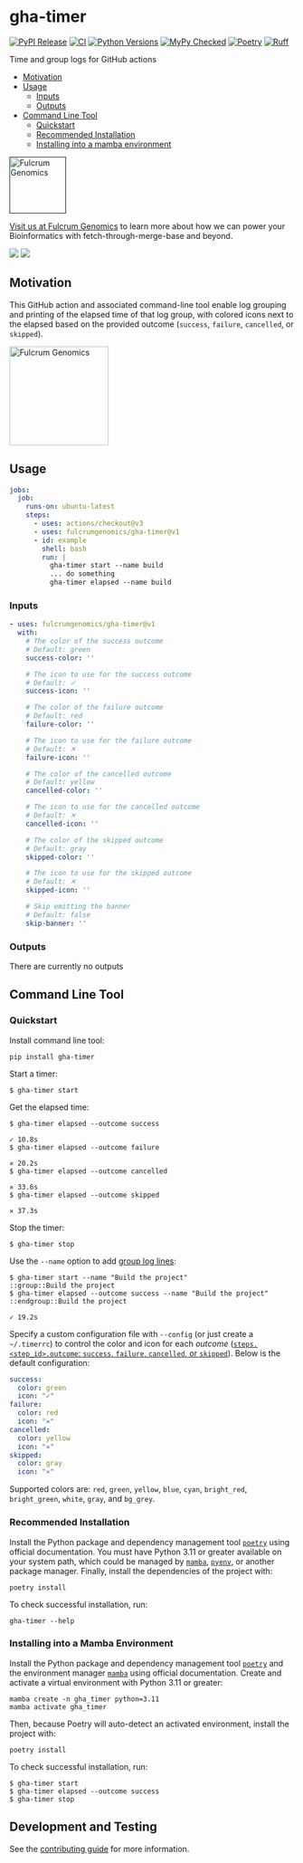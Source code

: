 # gha-timer

[![PyPI Release](https://badge.fury.io/py/gha-timer.svg)](https://badge.fury.io/py/gha-timer)
[![CI](https://github.com/fulcrumgenomics/gha-timer/actions/workflows/python_package.yml/badge.svg?branch=main)](https://github.com/fulcrumgenomics/gha-timer/actions/workflows/python_package.yml?query=branch%3Amain)
[![Python Versions](https://img.shields.io/badge/python-3.11_|_3.12_|_3.13-blue)](https://github.com/fulcrumgenomics/gha-timer)
[![MyPy Checked](http://www.mypy-lang.org/static/mypy_badge.svg)](http://mypy-lang.org/)
[![Poetry](https://img.shields.io/endpoint?url=https://python-poetry.org/badge/v0.json)](https://python-poetry.org/)
[![Ruff](https://img.shields.io/endpoint?url=https://raw.githubusercontent.com/astral-sh/ruff/main/assets/badge/v2.json)](https://docs.astral.sh/ruff/)

Time and group logs for GitHub actions

* [Motivation](#motivation)
* [Usage](#usage)
  * [Inputs](#inputs)
  * [Outputs](#outputs)
* [Command Line Tool](#command-line-tool)
  * [Quickstart](#quickstart)
  * [Recommended Installation](#recommended-installation)
  * [Installing into a mamba environment](#installing-into-a-mamba-environment)
<p>
<a href float="left"="https://fulcrumgenomics.com"><img src=".github/logos/fulcrumgenomics.svg" alt="Fulcrum Genomics" height="100"/></a>
</p>

[Visit us at Fulcrum Genomics](https://www.fulcrumgenomics.com) to learn more about how we can power your Bioinformatics with fetch-through-merge-base and beyond.

<a href="mailto:contact@fulcrumgenomics.com?subject=[GitHub inquiry]"><img src="https://img.shields.io/badge/Email_us-brightgreen.svg?&style=for-the-badge&logo=gmail&logoColor=white"/></a>
<a href="https://www.fulcrumgenomics.com"><img src="https://img.shields.io/badge/Visit_Us-blue.svg?&style=for-the-badge&logo=wordpress&logoColor=white"/></a>

## Motivation

This GitHub action and associated command-line tool enable log grouping and printing of the elapsed time
of that log group, with colored icons next to the elapsed based on the provided outcome (`success`, `failure`, 
`cancelled`, or `skipped`).

<p>
<img src="example.png" alt="Fulcrum Genomics" height="175"/>
</p>


## Usage

```yaml
jobs:
  job:
    runs-on: ubuntu-latest
    steps:
      - uses: actions/checkout@v3
      - uses: fulcrumgenomics/gha-timer@v1
      - id: example
        shell: bash
        run: |
          gha-timer start --name build
          ... do something
          gha-timer elapsed --name build
```
<!-- start usage -->

### Inputs

```yaml
- uses: fulcrumgenomics/gha-timer@v1
  with:
    # The color of the success outcome
    # Default: green
    success-color: ''

    # The icon to use for the success outcome
    # Default: ✓
    success-icon: ''

    # The color of the failure outcome
    # Default: red
    failure-color: ''

    # The icon to use for the failure outcome
    # Default: ✕
    failure-icon: ''

    # The color of the cancelled outcome
    # Default: yellow
    cancelled-color: ''

    # The icon to use for the cancelled outcome
    # Default: ✕
    cancelled-icon: ''

    # The color of the skipped outcome
    # Default: gray
    skipped-color: ''

    # The icon to use for the skipped outcome
    # Default: ✕
    skipped-icon: ''

    # Skip emitting the banner
    # Default: false
    skip-banner: ''
```

### Outputs

There are currently no outputs

<!-- end usage -->

## Command Line Tool

### Quickstart

Install command line tool:

```console
pip install gha-timer
```

Start a timer:

```console
$ gha-timer start
```

Get the elapsed time:

```console
$ gha-timer elapsed --outcome success
                                                                      ✓ 10.8s
$ gha-timer elapsed --outcome failure
                                                                      ✕ 20.2s
$ gha-timer elapsed --outcome cancelled
                                                                      ✕ 33.6s
$ gha-timer elapsed --outcome skipped  
                                                                      ✕ 37.3s
```

Stop the timer:

```console
$ gha-timer stop
```

Use the `--name` option to add [group log lines][group-log-lines-link]:

```console
$ gha-timer start --name "Build the project"
::group::Build the project
$ gha-timer elapsed --outcome success --name "Build the project"
::endgroup::Build the project
                                                                      ✓ 19.2s
```

Specify a custom configuration file with `--config` (or just create a `~/.timerrc`) to control the color and icon for
each _outcome_ ([`steps.<step_id>.outcome`: `success`, `failure`, `cancelled`, or `skipped`][steps-context-link]). 
Below is the default configuration:

```yaml
success:
  color: green
  icon: "✓"
failure:
  color: red
  icon: "✕"
cancelled:
  color: yellow
  icon: "✕"
skipped:
  color: gray
  icon: "✕"
```

Supported colors are: `red`, `green`, `yellow`, `blue`, `cyan`, `bright_red`, `bright_green`, `white`, `gray`, 
and `bg_grey`.

[group-log-lines-link]: https://github.com/actions/toolkit/blob/main/docs/commands.md#group-and-ungroup-log-lines
[steps-context-link]: https://docs.github.com/en/actions/writing-workflows/choosing-what-your-workflow-does/accessing-contextual-information-about-workflow-runs#steps-context

### Recommended Installation

Install the Python package and dependency management tool [`poetry`](https://python-poetry.org/docs/#installation) using official documentation.
You must have Python 3.11 or greater available on your system path, which could be managed by [`mamba`](https://mamba.readthedocs.io/en/latest/installation/mamba-installation.html), [`pyenv`](https://github.com/pyenv/pyenv), or another package manager. 
Finally, install the dependencies of the project with:

```console
poetry install
```

To check successful installation, run:

```console
gha-timer --help
```

### Installing into a Mamba Environment

Install the Python package and dependency management tool [`poetry`](https://python-poetry.org/docs/#installation) and the environment manager [`mamba`](https://mamba.readthedocs.io/en/latest/installation/mamba-installation.html) using official documentation.
Create and activate a virtual environment with Python 3.11 or greater:

```console
mamba create -n gha_timer python=3.11
mamba activate gha_timer
```

Then, because Poetry will auto-detect an activated environment, install the project with:

```console
poetry install
```

To check successful installation, run:

```console
$ gha-timer start
$ gha-timer elapsed --outcome success
$ gha-timer stop
```

## Development and Testing

See the [contributing guide](./CONTRIBUTING.md) for more information.

